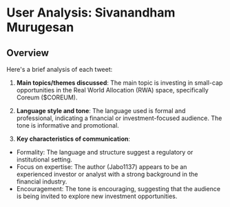 # User Analysis: Sivanandham Murugesan

## Overview

Here's a brief analysis of each tweet:

1. **Main topics/themes discussed**: The main topic is investing in small-cap opportunities in the Real World Allocation (RWA) space, specifically Coreum ($COREUM).

2. **Language style and tone**: The language used is formal and professional, indicating a financial or investment-focused audience. The tone is informative and promotional.

3. **Key characteristics of communication**:
* Formality: The language and structure suggest a regulatory or institutional setting.
* Focus on expertise: The author (Jabo1137) appears to be an experienced investor or analyst with a strong background in the financial industry.
* Encouragement: The tone is encouraging, suggesting that the audience is being invited to explore new investment opportunities.